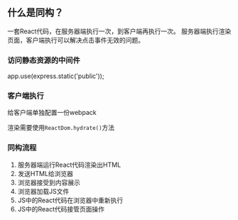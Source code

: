 ## 什么是同构？
一套React代码，在服务器端执行一次，到客户端再执行一次。
服务器端执行渲染页面，客户端执行可以解决点击事件无效的问题。


### 访问静态资源的中间件
app.use(express.static('public'));


### 客户端执行
给客户端单独配置一份webpack

渲染需要使用`ReactDom.hydrate()`方法


### 同构流程
1. 服务器端运行React代码渲染出HTML
2. 发送HTML给浏览器
3. 浏览器接受到内容展示
4. 浏览器加载JS文件
5. JS中的React代码在浏览器中重新执行
6. JS中的React代码接管页面操作
